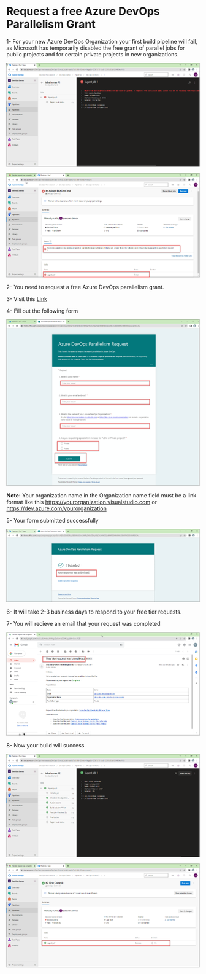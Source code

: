 # Request a free Azure DevOps Parallelism Grant

1- For your new Azure DevOps Organization your first build pipeline will fail, as Microsoft has temporarily disabled the free grant of parallel jobs for public projects and for certain private projects in new organizations.

![](images/azure-devops-parallelism-request/pipeline-run-error-1.png)


![](images/azure-devops-parallelism-request/pipeline-run-error-2.png)


2- You need to request a free Azure DevOps parallelism grant.

3- Visit this <a href="https://aka.ms/azpipelines-parallelism-request">Link</a> 

4- Fill out the following form 

![](images/azure-devops-parallelism-request/parallelism-request-form.png)

**Note:** Your organization name in the Organization name field must be a link format like this 
https://yourorganization.visualstudio.com or https://dev.azure.com/yourorganization 

5- Your form submitted successfully

![](images/azure-devops-parallelism-request/parallelism-request-form-submitted.png)

6- It will take 2-3 business days to respond to your free tier requests.

7- You will recieve an email that your request was completed

![](images/azure-devops-parallelism-request/parallelism-request-reply.png)

8- Now your build will success 

![](images/azure-devops-parallelism-request/pipeline-run-success-1.png)

![](images/azure-devops-parallelism-request/pipeline-run-success-2.png)